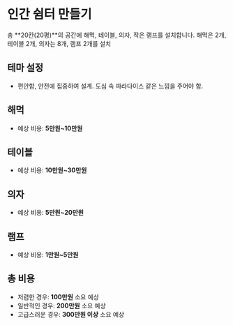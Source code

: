# 인간 쉼터 만들기

총 **20칸(20평)**의 공간에 해먹, 테이블, 의자, 작은 램프를 설치합니다. 해먹은 2개, 테이블 2개, 의자는 8개, 램프 2개를 설치

## 테마 설정
- 편안함, 안전에 집중하여 설계. 도심 속 파라다이스 같은 느낌을 주어야 함.
  
## 해먹
- 예상 비용: **5만원~10만원**

## 테이블
- 예상 비용: **10만원~30만원**

## 의자
- 예상 비용: **5만원~20만원**

## 램프
- 예상 비용: **1만원~5만원**

## 총 비용
- 저렴한 경우: **100만원** 소요 예상
- 일반적인 경우: **200만원** 소요 예상
- 고급스러운 경우: **300만원 이상** 소요 예상

